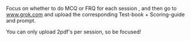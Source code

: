 Focus on whether to do MCQ or FRQ for each session , and then go to www.grok.com and upload the corresponding Test-book + Scoring-guide and prompt.

You can only upload 2pdf's per session, so be focused!
